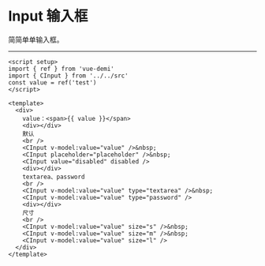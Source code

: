 <script setup>
import InputExample from './input-example.vue'
</script>

# Input 输入框

简简单单输入框。

---

<input-example></input-example>

```vue
<script setup>
import { ref } from 'vue-demi'
import { CInput } from '../../src'
const value = ref('test')
</script>

<template>
  <div>
    value：<span>{{ value }}</span>
    <div></div>
    默认
    <br />
    <CInput v-model:value="value" />&nbsp;
    <CInput placeholder="placeholder" />&nbsp;
    <CInput value="disabled" disabled />
    <div></div>
    textarea、password
    <br />
    <CInput v-model:value="value" type="textarea" />&nbsp;
    <CInput v-model:value="value" type="password" />
    <div></div>
    尺寸
    <br />
    <CInput v-model:value="value" size="s" />&nbsp;
    <CInput v-model:value="value" size="m" />&nbsp;
    <CInput v-model:value="value" size="l" />
  </div>
</template>
```
